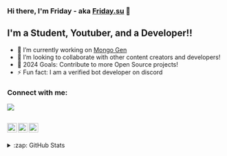 ### Hi there, I'm Friday - aka [Friday.su][website] 👋


## I'm a Student, Youtuber, and a Developer!!

- 🔭 I’m currently working on [Mongo Gen](https://github.com/itz-princeyt336/Mongo-Gen)
- 👯 I’m looking to collaborate with other content creators and developers!
- 🥅 2024 Goals: Contribute to more Open Source projects!
- ⚡ Fun fact: I am a verified bot developer on discord

### Connect with me:

[![](https://discord.c99.nl/widget/theme-4/1203605618745933880.png)](https://discord.gg/zPjH55uCYt)

[<img align="left" alt="cws | YouTube" width="22px" src="https://assets.stickpng.com/images/580b57fcd9996e24bc43c545.png" />][youtube]
[<img align="left" alt="cws | Instagram" width="22px" src="https://logodownload.org/wp-content/uploads/2017/04/instagram-logo.png" />][instagram]
[<img align="left" alt="cws | Discord" width="22px" src="https://logodownload.org/wp-content/uploads/2017/11/discord-logo-0.png" />][discord]
<br />
---


<details>
  <summary>:zap: GitHub Stats</summary>
  <br>
  <img align="left" alt="Friday's GitHub Stats" src="https://github-readme-stats.vercel.app/api?username=itz-princeyt336&show_icons=true&hide_border=true&theme=radical" />

</details>

[website]: https://github.com/itz-princeyt336
[instagram]: https://instagram.com/uxrahul.sh
[youtube]: https://youtube.com/@Im0Prince?sub_confirmation=1
[discord]: https://discord.gg/zPjH55uCYt

